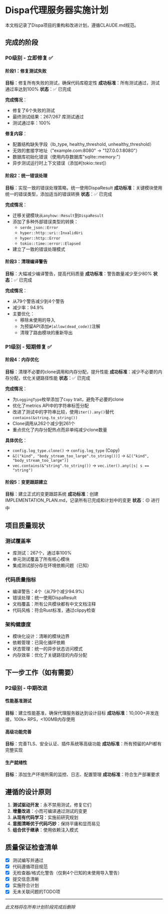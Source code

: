 # Dispa代理服务器实施计划

本文档记录了Dispa项目的重构和改进计划，遵循CLAUDE.md规范。

## 完成的阶段

### P0级别 - 立即修复 ✅

#### 阶段1：修复测试失败
**目标**：修复所有失败的测试，确保代码库稳定性
**成功标准**：所有测试通过，测试通过率达到100%
**状态**：✅ 已完成

**完成情况**：
- 修复了6个失败的测试
- 最终测试结果：267/267 库测试通过
- 测试通过率：100%

**修复内容**：
- 配置结构缺失字段（lb_type, healthy_threshold, unhealthy_threshold）
- 无效的套接字地址（"example.com:8080" → "127.0.0.1:8080"）
- 数据库初始化错误（使用内存数据库"sqlite::memory:"）
- 异步测试运行时上下文错误（添加#[tokio::test]）

#### 阶段2：统一错误处理
**目标**：实现一致的错误处理策略，统一使用DispaResult
**成功标准**：关键模块使用统一的错误类型，添加适当的错误转换
**状态**：✅ 已完成

**完成情况**：
- 迁移关键模块从`anyhow::Result`到`DispaResult`
- 添加了多种外部错误类型的转换：
  - `serde_json::Error`
  - `hyper::http::uri::InvalidUri`
  - `hyper::http::Error`
  - `tokio::time::error::Elapsed`
- 建立了一致的错误处理模式

#### 阶段3：清理编译警告
**目标**：大幅减少编译警告，提高代码质量
**成功标准**：警告数量减少至少80%
**状态**：✅ 已完成

**完成情况**：
- 从79个警告减少到4个警告
- 减少率：94.9%
- 主要优化：
  - 移除未使用的导入
  - 为预留API添加`#[allow(dead_code)]`注解
  - 清理了路由模块的重新导出

### P1级别 - 短期修复 ✅

#### 阶段4：内存优化
**目标**：清理不必要的clone调用和内存分配，提升性能
**成功标准**：减少不必要的内存分配，优化关键路径性能
**状态**：✅ 已完成

**完成情况**：
- 为`LoggingType`枚举添加了`Copy` trait，避免不必要的clone
- 优化了metrics API中的字符串标签分配
- 改进了测试中的字符串比较，使用`iter().any()`替代`contains(&string.to_string())`
- Clone调用从262个减少到261个
- 重点优化了内存分配热点而非单纯减少clone数量

**具体优化**：
- `config.log_type.clone()` → `config.log_type` (Copy)
- `&[("kind", "body_stream_too_large".to_string())]` → `&[("kind", "body_stream_too_large")]`
- `vec.contains(&"string".to_string())` → `vec.iter().any(|s| s == "string")`

#### 阶段5：变更跟踪建立
**目标**：建立正式的变更跟踪系统
**成功标准**：创建IMPLEMENTATION_PLAN.md，记录所有已完成和计划中的变更
**状态**：🟡 进行中

## 项目质量现状

### 测试覆盖率
- 库测试：267个，通过率100%
- 单元测试覆盖了所有核心模块
- 集成测试部分存在环境依赖问题（已知）

### 代码质量指标
- 编译警告：4个（从79个减少94.9%）
- 错误处理：统一使用DispaResult
- 文档覆盖：所有公共模块都有中文文档注释
- 代码风格：符合Rust标准，通过clippy检查

### 架构健康度
- 模块化设计：清晰的模块边界
- 依赖管理：已简化循环依赖
- 状态管理：统一的异步状态访问模式
- 内存效率：优化了关键路径的内存分配

## 下一步工作（如有需要）

### P2级别 - 中期改进

#### 性能基准测试
**目标**：建立性能基准，确保代理服务器达到设计目标
**成功标准**：10,000+并发连接，100k+ RPS，<100MB内存使用

#### 高级功能完善
**目标**：完善TLS、安全认证、插件系统等高级功能
**成功标准**：所有预留的API都有完整实现

#### 生产就绪性
**目标**：添加生产环境所需的监控、日志、配置管理
**成功标准**：符合生产部署要求

## 遵循的设计原则

1. **测试驱动开发**：永不禁用测试，修复它们
2. **增量改进**：小而可编译通过测试的变更
3. **从现有代码学习**：实施前研究规划
4. **意图清晰优于代码巧妙**：保持平庸和显而易见
5. **组合优于继承**：使用依赖注入模式

## 质量保证检查清单

- [x] 测试编写并通过
- [x] 代码遵循项目规范
- [x] 无检查器/格式化警告（仅剩4个已知的未使用导入警告）
- [x] 提交信息清晰
- [x] 实施符合计划
- [x] 无未关联问题的TODO项

---

*此文档将在所有计划阶段完成后删除*